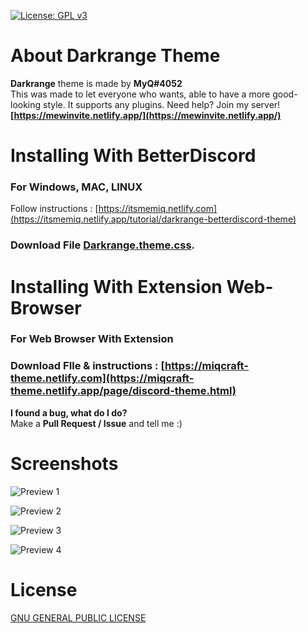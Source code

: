 [![License: GPL v3](https://img.shields.io/badge/License-GPLv3-blue.svg)](https://www.gnu.org/licenses/gpl-3.0)

# About Darkrange Theme
**Darkrange** theme is made by **MyQ#4052**<br>
This was made to let everyone who wants, able to have a more good-looking style. It supports any plugins.
Need help? Join my server! **[https://mewinvite.netlify.app/](https://mewinvite.netlify.app/)**

# Installing With BetterDiscord
### For Windows, MAC, LINUX
Follow instructions : [https://itsmemiq.netlify.com](https://itsmemiq.netlify.app/tutorial/darkrange-betterdiscord-theme)
### Download File [Darkrange.theme.css](https://raw.githubusercontent.com/MIQCRAFT/Darkrange-BetterDiscord-Theme/main/Darkrange.theme.css).


# Installing With Extension Web-Browser
### For Web Browser With Extension
### Download FIle & instructions : [https://miqcraft-theme.netlify.com](https://miqcraft-theme.netlify.app/page/discord-theme.html)

**I found a bug, what do I do?**<br>Make a **Pull Request / Issue** and tell me :)

# Screenshots
![Preview 1](https://miqcraft-theme.netlify.app/assets/img/sneak%20peek%20(2).png)

![Preview 2](https://miqcraft-theme.netlify.app/assets/img/sneak%20peek%20(1).png)

![Preview 3](https://miqcraft-theme.netlify.app/assets/img/sneak%20peek%20(4).png)

![Preview 4](https://miqcraft-theme.netlify.app/assets/img/sneak%20peek%20(3).png)


# License
[ GNU GENERAL PUBLIC LICENSE ](https://github.com/MIQCRAFT/Darkrange-BetterDiscord-Theme/blob/main/LICENSE)
